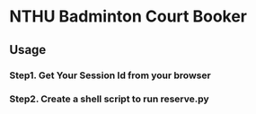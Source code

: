 # NTHU Badminton Court Booker

## Usage
### Step1. Get Your Session Id from your browser

### Step2. Create a shell script to run reserve.py